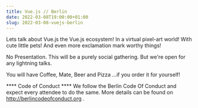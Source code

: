 ```yaml
---
title: Vue.js // Berlin
date: 2022-03-08T19:00:00+01:00
slug: 2022-03-08-vuejs-berlin
---
```


Lets talk about Vue.js the Vue.js ecosystem! In a virtual pixel-art world! With cute little pets! And even more exclamation mark worthy things!

No Presentation. This will be a purely social gathering. But we're open for any lightning talks.

You will have Coffee, Mate, Beer and Pizza ...if you order it for yourself!

\*\*\*\* Code of Conduct \*\*\*\*
We follow the Berlin Code Of Conduct and expect every attendee to do the same. More details can be found on http://berlincodeofconduct.org .

